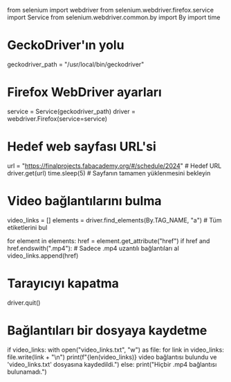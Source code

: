 from selenium import webdriver
from selenium.webdriver.firefox.service import Service
from selenium.webdriver.common.by import By
import time

# GeckoDriver'ın yolu
geckodriver_path = "/usr/local/bin/geckodriver"

# Firefox WebDriver ayarları
service = Service(geckodriver_path)
driver = webdriver.Firefox(service=service)

# Hedef web sayfası URL'si
url = "https://finalprojects.fabacademy.org/#/schedule/2024"  # Hedef URL
driver.get(url)
time.sleep(5)  # Sayfanın tamamen yüklenmesini bekleyin

# Video bağlantılarını bulma
video_links = []
elements = driver.find_elements(By.TAG_NAME, "a")  # Tüm <a> etiketlerini bul

for element in elements:
    href = element.get_attribute("href")
    if href and href.endswith(".mp4"):  # Sadece .mp4 uzantılı bağlantıları al
        video_links.append(href)

# Tarayıcıyı kapatma
driver.quit()

# Bağlantıları bir dosyaya kaydetme
if video_links:
    with open("video_links.txt", "w") as file:
        for link in video_links:
            file.write(link + "\n")
    print(f"{len(video_links)} video bağlantısı bulundu ve 'video_links.txt' dosyasına kaydedildi.")
else:
    print("Hiçbir .mp4 bağlantısı bulunamadı.")
